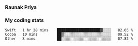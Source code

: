 ### Raunak Priya

### My coding stats

<!--START_SECTION:waka-->
```text
Swift   1 hr 28 mins    ████████████████████▓░░░░   82.65 % 
Cocoa   10 mins         ██▒░░░░░░░░░░░░░░░░░░░░░░   09.52 % 
Other   8 mins          ██░░░░░░░░░░░░░░░░░░░░░░░   07.82 % 
```
<!--END_SECTION:waka-->
